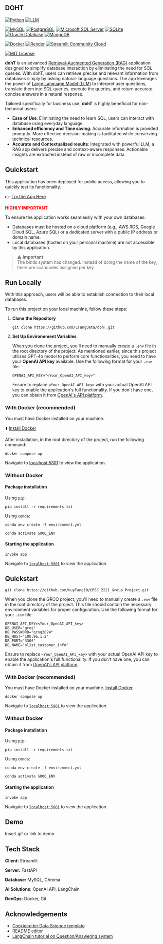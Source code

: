 
## DOHT

[//]: # (Core dependencies)
[![Python](https://img.shields.io/badge/python-3.12.8-ffde57?style=flat&logo=python&logoColor=4584b6&logoSize=auto)](https://www.python.org/downloads/release/python-3128/)
[![LLM](https://img.shields.io/badge/LLM-GPT--4o-412991?style=flat)](https://platform.openai.com/docs/models)

[//]: # (DBMS available)
[![MySQL](https://img.shields.io/badge/MySQL-available-darkgreen?style=flat&logo=mysql&logoColor=F29111&logoSize=auto)](https://www.mysql.com/)
[![PostgreSQL](https://img.shields.io/badge/PostgreSQL-developing-blue?style=flat&logo=postgresql&logoColor=008bb9&logoSize=auto)](https://www.postgresql.org/)
[![Microsoft SQL Server](https://img.shields.io/badge/SQL%20Server-developing-blue?style=flat)](https://www.microsoft.com/en-ca/sql-server/sql-server-downloads)
[![SQLite](https://img.shields.io/badge/SQLite-developing-blue?style=flat&logo=sqlite&logoColor=5db1e4&logoSize=auto)](https://www.sqlite.org/)
[![Oracle Database](https://img.shields.io/badge/Oracle%20Database-unavailable-red?style=flat)]()
[![MongoDB](https://img.shields.io/badge/MongoDB-developing-blue?style=flat&logo=mongodb&logoColor=3FA037&logoSize=auto)](https://www.mongodb.com/)

[//]: # (Deployment)
[![Docker](https://img.shields.io/badge/Docker-deployed-darkgreen?style=flat&logo=docker&logoColor=0db7ed&logoSize=auto)](https://www.docker.com/)
[![Render](https://img.shields.io/badge/Render-deployed-darkgreen?style=flat&logo=render&logoColor=white&logoSize=auto)](https://render.com/)
[![Streamlit Community Cloud](https://img.shields.io/badge/Streamlit%20Community%20Cloud-deployed-darkgreen?style=flat&logo=streamlit&logoColor=FF4B4B&logoSize=auto)](https://streamlit.io/cloud)

[//]: # (Licenses)
[![MIT License](https://img.shields.io/badge/License-MIT-green.svg?style=flat)](https://github.com/LTangData/GROQ/blob/main/LICENSE.md)

**dohT** is an advanced [Retrieval-Augmented Generation (RAG)](https://www.databricks.com/glossary/retrieval-augmented-generation-rag) application designed to simplify database interaction by eliminating the need for SQL queries. With dohT, users can retrieve precise and relevant information from databases simply by asking natural-language questions. The app leverages the power of [Large Language Model (LLM)](https://aws.amazon.com/what-is/large-language-model/) to interpret user questions, translate them into SQL queries, execute the queries, and return accurate, concise answers in a natural response.

Tailored specifically for business use, **dohT** is highly beneficial for non-technical users:

- **Ease of Use**: Eliminating the need to learn SQL, users can interact with database using everyday language.
- **Enhanced efficiency and Time saving**: Accurate information is provided promptly. More effective decision-making is facilitated while conserving technical resources.
- **Accurate and Contextualized results**: Integrated with powerful LLM, a RAG app delivers precise and context-aware responses. Actionable insights are extracted instead of raw or incomplete data.

## Quickstart

This application has been deployed for public access, allowing you to quickly test its functionality.

👉 [Try the App Here](https://ltang-doht.streamlit.app/)


<span style="color: red; font-weight: bold;">
    HIGHLY IMPORTANT
</span>

To ensure the application works seamlessly with your own databases:

- Databases must be hosted on a cloud platform (e.g., AWS RDS, Google Cloud SQL, Azure SQL) or a dedicated server with a public IP address or domain name.
- Local databases (hosted on your personal machine) are not accessible by this application.

> ⚠️ **Important**  
> The binds system has changed. Instead of doing the name of the key, there are scancodes assigned per key.

## Run Locally

With this approach, users will be able to establish connection to their local databases.

To run this project on your local machine, follow these steps:

1. **Clone the Repository**

    ```
    git clone https://github.com/LTangData/dohT.git
    ```
2. **Set Up Environement Variables**

    When you clone the project, you'll need to manually create a `.env` file in the root directory of the project. As mentioned earlier, since this project utilizes GPT-4o model to perform core functionalities, you need to have your **OpenAI API key** available. Use the following format for your `.env` file:

    ```.env
    OPENAI_API_KEY="<Your_OpenAI_API_key>"
    ```

    Ensure to replace `<Your_OpenAI_API_key>` with your actual OpenAI API key to enable the application's full functionality. If you don't have one, you can obtain it from [OpenAI's API platform](https://platform.openai.com/api-keys).

### With Docker (recommended)

You must have Docker installed on your machine.

⬇️ [Install Docker](https://docs.docker.com/get-docker/)

After installation, in the root directory of the project, run the following command:

```
docker compose up
```

Navigate to [localhost:5801](http://localhost:8501/) to view the application.

### Without Docker

#### Package installation

Using `pip`:

```
pip install -r requirements.txt
```

Using `conda`:

```
conda env create -f environment.yml
```

```
conda activate GROQ_ENV
```

#### Starting the application

```
invoke app
```

Navigate to [`localhost:5801`](http://localhost:8501/) to view the application.
## Quickstart

```
git clone https://github.com/HuyTang10/CPSC_2221_Group_Project.git
```

When you clone the GROQ project, you'll need to manually create a `.env` file in the root directory of the project. This file should contain the necessary environment variables for proper configuration. Use the following format for your `.env` file:

```
OPENAI_API_KEY=<Your_OpenAI_API_key>
DB_USER="groq"
DB_PASSWORD="groq2024"
DB_HOST="100.96.1.2"
DB_PORT="3306"
DB_NAME="olist_customer_info"
```

Ensure to replace `<Your_OpenAI_API_key>` with your actual OpenAI API key to enable the application's full functionality. If you don't have one, you can obtain it from [OpenAI's API platform](https://platform.openai.com/api-keys).

### With Docker (recommended)

You must have Docker installed on your machine. [Install Docker](https://docs.docker.com/get-docker/)

```
docker compose up
```

Navigate to [`localhost:5801`](http://localhost:8501/) to view the application.

### Without Docker

#### Package installation

Using `pip`:

```
pip install -r requirements.txt
```

Using `conda`:

```
conda env create -f environment.yml
```

```
conda activate GROQ_ENV
```

#### Starting the application

```
invoke app
```

Navigate to [`localhost:5801`](http://localhost:8501/) to view the application.

## Demo

Insert gif or link to demo


## Tech Stack

**Client:** Streamlit

**Server:** FastAPI

**Database:** MySQL, Chroma

**AI Solutions:** OpenAI API, LangChain

**DevOps:** Docker, Git

## Acknowledgements

 - [Cookiecutter Data Science template](https://cookiecutter-data-science.drivendata.org/)
 - [README editor](https://readme.so/)
 - [LangChain tutorial on Question/Answering system](https://python.langchain.com/docs/tutorials/sql_qa/)

